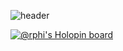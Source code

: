 <!--
**Walidnurudin/Walidnurudin** is a ✨ _special_ ✨ repository because its `README.md` (this file) appears on your GitHub profile.

Here are some ideas to get you started:

- 🔭 I’m currently working on ...
- 🌱 I’m currently learning ...
- 👯 I’m looking to collaborate on ...
- 🤔 I’m looking for help with ...
- 💬 Ask me about ...
- 📫 How to reach me: ...
- 😄 Pronouns: ...
- ⚡ Fun fact: ...
-->

![header](https://capsule-render.vercel.app/api?type=transparent&color=auto&height=300&section=header&text=Hi,%20I'm%20Walid%20nurudin%20👋&fontSize=50&fontColor=00000)

<!--
- 🌱 I’m currently learning javascript
- ⚡ Fun fact: I'm a football fan😄
- 📫 How to reach me:
  - Telegram : [@WalidNurudin](https://t.me/WalidNurudin)
  - LinkedIn : [@walidnurudin](https://www.linkedin.com/in/walidnurudin/)
  - Instagram : [@walidnurudin_](https://www.instagram.com/walidnurudin_/)


[![Walidnurudin's GitHub stats](https://github-readme-stats.vercel.app/api?username=walidnurudin&show_icons=true&theme=vue-dark)](https://github.com/anuraghazra/github-readme-stats)
[![Top Langs](https://github-readme-stats.vercel.app/api/top-langs/?username=walidnurudin&theme=vue-dark)](https://github.com/anuraghazra/github-readme-stats)
[![Readme Card](https://github-readme-stats.vercel.app/api/pin/?username=walidnurudin&repo=portfolio&theme=vue-dark)](https://github.com/anuraghazra/github-readme-stats)
-->

[![@rphi's Holopin board](https://holopin.io/api/user/board?user=Walidnurudin)](https://holopin.io/@walidnurudin)
